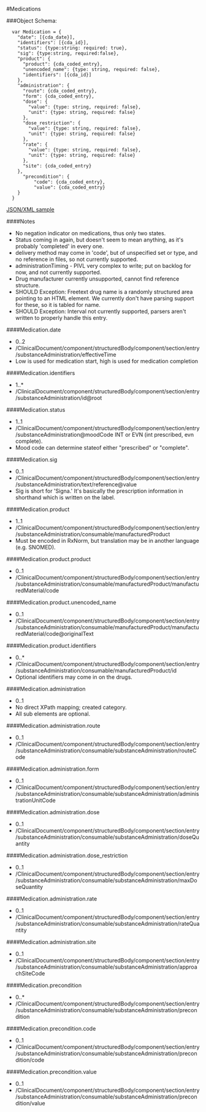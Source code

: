 #Medications

###Object Schema:
```
  var Medication = {
    "date": [{cda_date}],
    "identifiers": [{cda_id}],
    "status": {type:string: required: true},
    "sig": {type:string, required:false},
    "product": {
      "product": {cda_coded_entry},
      "unencoded_name": {type: string, required: false},
      "identifiers": [{cda_id}]
    },
    "administration": {
      "route": {cda_coded_entry},
      "form": {cda_coded_entry},
      "dose": {
      	"value": {type: string, required: false},
      	"unit": {type: string, required: false}
      },
      "dose_restriction": {
      	"value": {type: string, required: false},
      	"unit": {type: string, required: false}
      },
      "rate": {
      	"value": {type: string, required: false},
      	"unit": {type: string, required: false}
      },
      "site": {cda_coded_entry}
    },
      "precondition": {
          "code": {cda_coded_entry},
          "value": {cda_coded_entry}
    }
  }

```

[JSON/XML sample](samples/medications.md)


####Notes
- No negation indicator on medications, thus only two states.
- Status coming in again, but doesn't seem to mean anything, as it's probably 'completed' in every one.
- delivery method may come in 'code', but of unspecified set or type, and no reference in files, so not currently supported.
- administrationTiming - PIVL very complex to write; put on backlog for now, and not currently supported.
- Drug manufacturer currently unsupported, cannot find reference structure.
- SHOULD Exception:  Freetext drug name is a randomly structured area pointing to an HTML element.  We currently don't have parsing support for these, so it is tabled for name.
- SHOULD Exception:  Interval not currently supported, parsers aren't written to properly handle this entry.

####Medication.date
- 0..2
- /ClinicalDocument/component/structuredBody/component/section/entry/substanceAdministration/effectiveTime
- Low is used for medication start, high is used for medication completion

####Medication.identifiers
- 1..*
- /ClinicalDocument/component/structuredBody/component/section/entry/substanceAdministration/id@root

####Medication.status
- 1..1
- /ClinicalDocument/component/structuredBody/component/section/entry/substanceAdministration@moodCode INT or EVN (int prescribed, evn complete).
- Mood code can determine stateof either "prescribed" or "complete".

####Medication.sig
- 0..1
- /ClinicalDocument/component/structuredBody/component/section/entry/substanceAdministration/text/reference@value
- Sig is short for 'Signa.'  It's basically the prescription information in shorthand which is written on the label.

####Medication.product
- 1..1
- /ClinicalDocument/component/structuredBody/component/section/entry/substanceAdministration/consumable/manufacturedProduct
- Must be encoded in RxNorm, but translation may be in another language (e.g. SNOMED).

####Medication.product.product
- 0..1
- /ClinicalDocument/component/structuredBody/component/section/entry/substanceAdministration/consumable/manufacturedProduct/manufacturedMaterial/code

####Medication.product.unencoded_name
- 0..1
- /ClinicalDocument/component/structuredBody/component/section/entry/substanceAdministration/consumable/manufacturedProduct/manufacturedMaterial/code@originalText

####Medication.product.identifiers
- 0..*
- /ClinicalDocument/component/structuredBody/component/section/entry/substanceAdministration/consumable/manufacturedProduct/id
- Optional identifiers may come in on the drugs.

####Medication.administration
- 0..1
- No direct XPath mapping; created category.
- All sub elements are optional.

####Medication.administration.route
- 0..1
- /ClinicalDocument/component/structuredBody/component/section/entry/substanceAdministration/consumable/substanceAdministration/routeCode

####Medication.administration.form
- 0..1
- /ClinicalDocument/component/structuredBody/component/section/entry/substanceAdministration/consumable/substanceAdministration/administrationUnitCode

####Medication.administration.dose
- 0..1
- /ClinicalDocument/component/structuredBody/component/section/entry/substanceAdministration/consumable/substanceAdministration/doseQuantity

####Medication.administration.dose_restriction
- 0..1
- /ClinicalDocument/component/structuredBody/component/section/entry/substanceAdministration/consumable/substanceAdministration/maxDoseQuantity

####Medication.administration.rate
- 0..1
- /ClinicalDocument/component/structuredBody/component/section/entry/substanceAdministration/consumable/substanceAdministration/rateQuantity

####Medication.administration.site
- 0..1
- /ClinicalDocument/component/structuredBody/component/section/entry/substanceAdministration/consumable/substanceAdministration/approachSiteCode

####Medication.precondition
- 0..*
- /ClinicalDocument/component/structuredBody/component/section/entry/substanceAdministration/consumable/substanceAdministration/precondition

####Medication.precondition.code
- 0..1
- /ClinicalDocument/component/structuredBody/component/section/entry/substanceAdministration/consumable/substanceAdministration/precondition/code

####Medication.precondition.value
- 0..1
- /ClinicalDocument/component/structuredBody/component/section/entry/substanceAdministration/consumable/substanceAdministration/precondition/value
